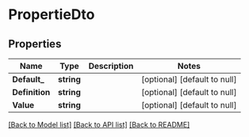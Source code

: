# PropertieDto

## Properties
Name | Type | Description | Notes
------------ | ------------- | ------------- | -------------
**Default_** | **string** |  | [optional] [default to null]
**Definition** | **string** |  | [optional] [default to null]
**Value** | **string** |  | [optional] [default to null]

[[Back to Model list]](../README.md#documentation-for-models) [[Back to API list]](../README.md#documentation-for-api-endpoints) [[Back to README]](../README.md)

